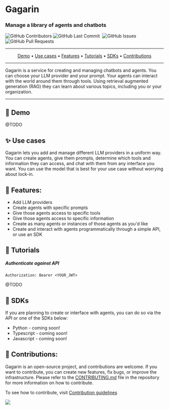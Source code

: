 # Gagarin

### Manage a library of agents and chatbots

<p>
<img alt="GitHub Contributors" src="https://img.shields.io/github/contributors/fyodorovai/gagarin" />
<img alt="GitHub Last Commit" src="https://img.shields.io/github/last-commit/fyodorovai/gagarin" />
<img alt="" src="https://img.shields.io/github/repo-size/fyodorovai/gagarin" />
<img alt="GitHub Issues" src="https://img.shields.io/github/issues/fyodorovai/gagarin" />
<img alt="GitHub Pull Requests" src="https://img.shields.io/github/issues-pr/fyodorovai/gagarin" />
</p>

-----

<p align="center">
  <a href="#-demo">Demo</a> •
  <a href="#-use-cases">Use cases</a> •
  <a href="#-features">Features</a> •
  <a href="#-tutorials" target="_blank">Tutorials</a> •
  <a href="#-sdks" target="_blank">SDKs</a> •
  <a href="#-contributions" target="_blank">Contributions</a>
</p>

-----

Gagarin is a service for creating and managing chatbots and agents. You can choose your LLM provider and your prompt.
Your agents can interact with the world around them through tools. Using retrieval augmented generation (RAG) they
can learn about various topics, including you or your organization.

-----

## 🎥 Demo

@TODO

## ✨ Use cases

Gagarin lets you add and manage different LLM providers in a uniform way. You can create agents, give them prompts, 
determine which tools and information they can access, and chat with them from any interface you want. You can use
the model that is best for your use case without worrying about lock-in.


## 👀 Features:

- Add LLM providers
- Create agents with specific prompts
- Give those agents access to specific tools
- Give those agents access to specific information
- Create as many agents or instances of those agents as you'd like
- Create and interact with agents programmatically through a simple API, or use an SDK


## 🧐 Tutorials
##### Authenticate against API
```
Authorization: Bearer <YOUR_JWT>
```

@TODO


## 🔗 SDKs

If you are planning to create or interface with agents, you can do so via the API or one of the SDKs below:

- Python - coming soon!
- Typescript - coming soon!
- Javascript - coming soon!


## 🫶 Contributions:

Gagarin is an open-source project, and contributions are welcome. If you want to contribute, you can create new features, fix bugs, or improve the infrastructure. Please refer to the [CONTRIBUTING.md](https://github.com/fyodorovai/gagarin/blob/main/.github/CONTRIBUTING.md) file in the repository for more information on how to contribute.

To see how to contribute, visit [Contribution guidelines](https://github.com/fyodorovai/gagarin/blob/main/.github/CONTRIBUTING.md)

<a href="https://github.com/fyodorovai/gagarin/graphs/contributors">
  <img src="https://contrib.rocks/image?repo=fyodorovai/gagarin" />
</a>